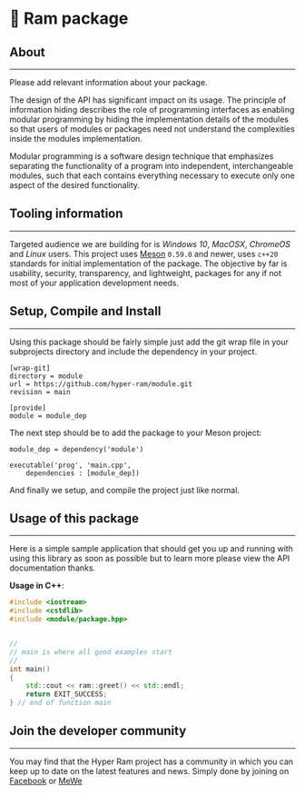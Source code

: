 # 🐐 Ram package

## About

* * *

Please add relevant information about your package.

The design of the API has significant impact on its usage. The principle of
information hiding describes the role of programming interfaces as enabling
modular programming by hiding the implementation details of the modules so that
users of modules or packages need not understand the complexities inside the
modules implementation.

Modular programming is a software design technique that emphasizes separating
the functionality of a program into independent, interchangeable modules, such
that each contains everything necessary to execute only one aspect of the
desired functionality.

## Tooling information

* * *

Targeted audience we are building for is *Windows 10*, *MacOSX*, *ChromeOS*
and *Linux* users. This project uses [Meson](https://mesonbuild.com/) `0.59.0`
and newer, uses `c++20` standards for initial implementation of the package. The
objective by far is usability, security, transparency, and lightweight, packages
for any if not most of your application development needs.

## Setup, Compile and Install

* * *

Using this package should be fairly simple just add the git wrap file
in your subprojects directory and include the dependency in your project.

```console
[wrap-git]
directory = module
url = https://github.com/hyper-ram/module.git
revision = main

[provide]
module = module_dep
```


The next step should be to add the package to your Meson project:

```meson
module_dep = dependency('module')

executable('prog', 'main.cpp',
    dependencies : [module_dep])

```

And finally we setup, and compile the project just like normal.

## Usage of this package

* * *

Here is a simple sample application that should get you up and
running with using this library as soon as possible but to learn
more please view the API documentation thanks.

**Usage in C++**:

```cpp
#include <iostream>
#include <cstdlib>
#include <module/package.hpp>


//
// main is where all good examples start
//
int main()
{
    std::cout << ram::greet() << std::endl;
    return EXIT_SUCCESS;
} // end of function main

```

## Join the developer community

* * *

You may find that the Hyper Ram project has a community in which you
can keep up to date on the latest features and news. Simply done by
joining on [Facebook](https://www.facebook.com/groups/999167257499689/?ref=share)
or [MeWe](https://mewe.com/join/hyperram)
